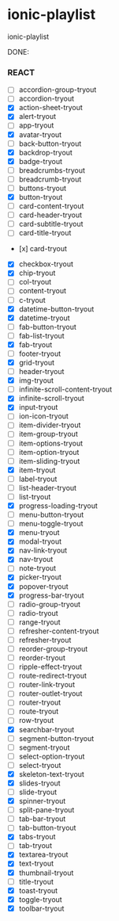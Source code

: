 # ionic-playlist

ionic-playlist

DONE:

### REACT

- [ ] accordion-group-tryout
- [ ] accordion-tryout
- [x] action-sheet-tryout
- [x] alert-tryout
- [ ] app-tryout
- [x] avatar-tryout
- [ ] back-button-tryout
- [x] backdrop-tryout
- [x] badge-tryout
- [ ] breadcrumbs-tryout
- [ ] breadcrumb-tryout
- [ ] buttons-tryout
- [x] button-tryout
- [ ] card-content-tryout
- [ ] card-header-tryout
- [ ] card-subtitle-tryout
- [ ] card-title-tryout
- [​x] card-tryout
- [x] checkbox-tryout
- [x] chip-tryout
- [ ] col-tryout
- [ ] content-tryout
- [ ] c-tryout
- [x] datetime-button-tryout
- [x] datetime-tryout
- [ ] fab-button-tryout
- [ ] fab-list-tryout
- [x] fab-tryout
- [ ] footer-tryout
- [x] grid-tryout
- [ ] header-tryout
- [x] img-tryout
- [ ] infinite-scroll-content-tryout
- [x] infinite-scroll-tryout
- [x] input-tryout
- [ ] ion-icon-tryout
- [ ] item-divider-tryout
- [ ] item-group-tryout
- [ ] item-options-tryout
- [ ] item-option-tryout
- [ ] item-sliding-tryout
- [x] item-tryout
- [ ] label-tryout
- [ ] list-header-tryout
- [ ] list-tryout
- [x] progress-loading-tryout
- [ ] menu-button-tryout
- [ ] menu-toggle-tryout
- [x] menu-tryout
- [x] modal-tryout
- [x] nav-link-tryout
- [x] nav-tryout
- [ ] note-tryout
- [x] picker-tryout
- [x] popover-tryout
- [x] progress-bar-tryout
- [ ] radio-group-tryout
- [ ] radio-tryout
- [ ] range-tryout
- [ ] refresher-content-tryout
- [ ] refresher-tryout
- [ ] reorder-group-tryout
- [ ] reorder-tryout
- [ ] ripple-effect-tryout
- [ ] route-redirect-tryout
- [ ] router-link-tryout
- [ ] router-outlet-tryout
- [ ] router-tryout
- [ ] route-tryout
- [ ] row-tryout
- [x] searchbar-tryout
- [ ] segment-button-tryout
- [ ] segment-tryout
- [ ] select-option-tryout
- [ ] select-tryout
- [x] skeleton-text-tryout
- [x] slides-tryout
- [ ] slide-tryout
- [x] spinner-tryout
- [ ] split-pane-tryout
- [ ] tab-bar-tryout
- [ ] tab-button-tryout
- [x] tabs-tryout
- [ ] tab-tryout
- [x] textarea-tryout
- [x] text-tryout
- [x] thumbnail-tryout
- [ ] title-tryout
- [x] toast-tryout
- [x] toggle-tryout
- [x] toolbar-tryout

